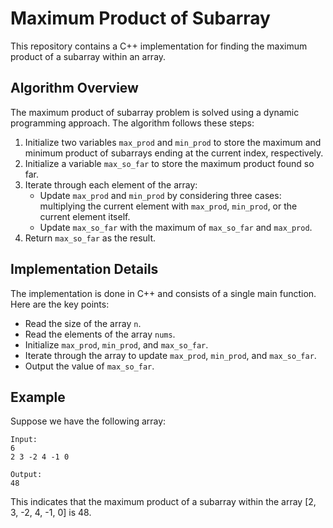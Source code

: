 # Maximum Product of Subarray

This repository contains a C++ implementation for finding the maximum product of a subarray within an array.

## Algorithm Overview

The maximum product of subarray problem is solved using a dynamic programming approach. The algorithm follows these steps:

1. Initialize two variables `max_prod` and `min_prod` to store the maximum and minimum product of subarrays ending at the current index, respectively.
2. Initialize a variable `max_so_far` to store the maximum product found so far.
3. Iterate through each element of the array:
   - Update `max_prod` and `min_prod` by considering three cases: multiplying the current element with `max_prod`, `min_prod`, or the current element itself.
   - Update `max_so_far` with the maximum of `max_so_far` and `max_prod`.
4. Return `max_so_far` as the result.

## Implementation Details

The implementation is done in C++ and consists of a single main function. Here are the key points:

- Read the size of the array `n`.
- Read the elements of the array `nums`.
- Initialize `max_prod`, `min_prod`, and `max_so_far`.
- Iterate through the array to update `max_prod`, `min_prod`, and `max_so_far`.
- Output the value of `max_so_far`.


## Example

Suppose we have the following array:

```
Input:
6
2 3 -2 4 -1 0

Output:
48
```

This indicates that the maximum product of a subarray within the array [2, 3, -2, 4, -1, 0] is 48.

